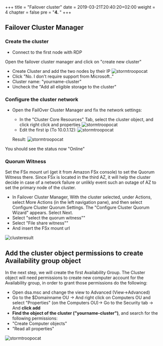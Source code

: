+++
title = "Failover cluster"
date = 2019-03-21T20:40:20+02:00
weight = 4
chapter = false
pre = "<b>4. </b>"
+++

## Failover Cluster Manager

### Create the cluster

- Connect to the first node with RDP

Open the failover cluster manager and click on "create new cluster"

- Create Cluster and add the two nodes by their IP
![stormtroopocat](/images/screenshots/image014.png?classes=border,shadow)
- Click "No. I don't require support from Microsoft.."
- Cluster name: "yourname-cluster"
- Uncheck the "Add all eligible storage to the cluster"


### Configure the cluster network

- Open the FailOver Cluster Manager and fix the network settings:
    - In the "Cluster Core Resources" Tab, select the cluster object, and click right click and properties
    ![stormtroopocat](/images/screenshots/image015.png?classes=border,shadow)
    - Edit the first ip (To 10.0.1.12):
    ![stormtroopocat](/images/screenshots/image016.png?classes=border,shadow)

    Result:
    ![stormtroopocat](/images/screenshots/image017.png?classes=border,shadow)

You should see the status now "Online"

### Quorum Witness

Set the FSx mount url (get it from Amazon FSx console) to set the Quorum Witness there. Since FSx is located in the third AZ, it will help the cluster decide in case of a network failure or unlikly event such an outage of AZ to set the primary node of the cluster.

- In Failover Cluster Manager, With the cluster selected, under Actions, select More Actions (in the left navigation pane), and then select Configure Cluster Quorum Settings. The "Configure Cluster Quorum Wizard" appears. Select Next.
- Select "select the quorum witness""
- Select "File share witness""
- And insert the FSx mount url


![clusteresult](/images/screenshots/Steps/clusteresult.png?classes=border,shadow)

## Add the cluster object permissions to create Availability group object

In the next step, we will create the first Availability Group. The Cluster object will need permissions to create new computer account for the Availability group, in order to grant those permissions do the following:

- Open dsa.msc and change the view to Advanced (View->Advanced)
- Go to the $Domainname OU -> And right click on Computers OU and select "Properties" (on the Computers OU)-> Go to the Security tab -> And **click add**
- **Find the object of the cluster ("yourname-cluster")**, and search for the following permissions:
 - "Create Computer objects"
 - "Read all properties"

![stormtroopocat](/images/screenshots/image020.png?classes=border,shadow)
